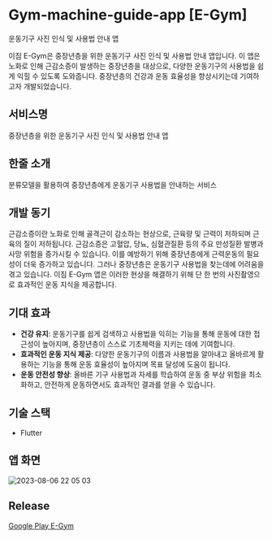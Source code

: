 # Gym-machine-guide-app [E-Gym]
운동기구 사진 인식 및 사용법 안내 앱

이짐 E-Gym은 중장년층을 위한 운동기구 사진 인식 및 사용법 안내 앱입니다. 이 앱은 노화로 인해 근감소증이 발생하는 중장년층을 대상으로, 다양한 운동기구의 사용법을 쉽게 익힐 수 있도록 도와줍니다. 중장년층의 건강과 운동 효율성을 향상시키는데 기여하고자 개발되었습니다.

## 서비스명
중장년층을 위한 운동기구 사진 인식 및 사용법 안내 앱

## 한줄 소개
분류모델을 활용하여 중장년층에게 운동기구 사용법을 안내하는 서비스

## 개발 동기
근감소증이란 노화로 인해 골격근이 감소하는 현상으로, 근육량 및 근력이 저하되며 근육의 질이 저하됩니다. 근감소증은 고혈압, 당뇨, 심혈관질환 등의 주요 만성질환 발병과 사망 위험을 증가시킬 수 있습니다. 이를 예방하기 위해 중장년층에게 근력운동의 필요성이 더욱 증가하고 있습니다. 그러나 중장년층은 운동기구 사용법을 찾는데에 어려움을 겪고 있습니다. 이짐 E-Gym 앱은 이러한 현상을 해결하기 위해 단 한 번의 사진촬영으로 효과적인 운동 지식을 제공합니다.

## 기대 효과

- **건강 유지**: 운동기구를 쉽게 검색하고 사용법을 익히는 기능을 통해 운동에 대한 접근성이 높아지며, 중장년층이 스스로 기초체력을 지키는 데에 기여합니다.
- **효과적인 운동 지식 제공**: 다양한 운동기구의 이름과 사용법을 알아내고 올바르게 활용하는 기능을 통해 운동 효율성이 높아지며 목표 달성에 도움이 됩니다.
- **운동 안전성 향상**: 올바른 기구 사용법과 자세를 학습하여 운동 중 부상 위험을 최소화하고, 안전하게 운동하면서도 효과적인 결과를 얻을 수 있습니다.

## 기술 스택

- Flutter

## 앱 화면
![2023-08-06 22 05 03](https://github.com/2023-EGym/Gym-machine-guide-app/assets/108528803/2a1a0ec7-66b0-4280-8d43-fa5cc88be4f1)

## Release

[Google Play E-Gym](https://play.google.com/store/apps/details?id=com.newbie.e_gym)
